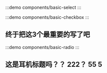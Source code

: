 <!-- 数据的收集

先解决 checkbox 的错 -->

:::demo
components/basic-select
:::

:::demo
components/basic-checkbox
:::

## 终于把这3个最重要的写了吧

:::demo
components/basic-radio
:::

## 这是耳机标题吗？？ 222？ 55 5
